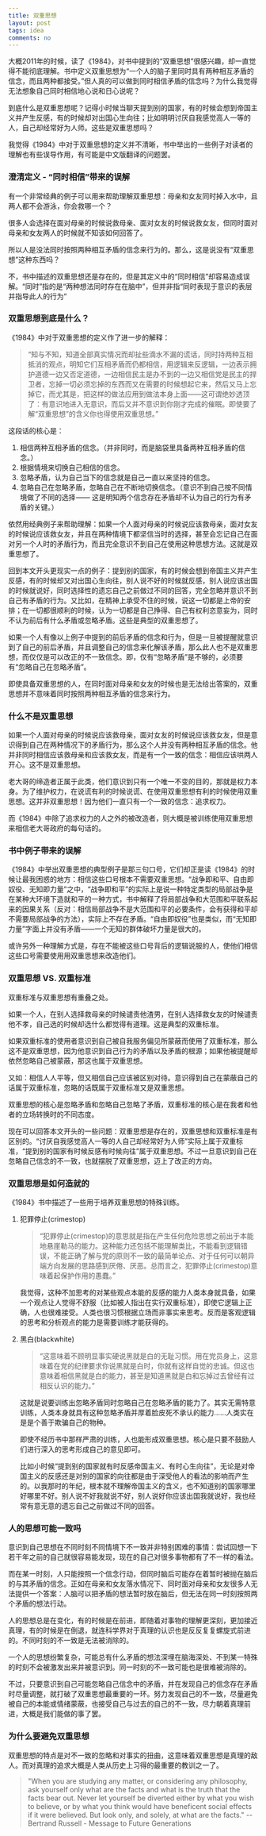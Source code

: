 ```yaml
---
title: 双重思想
layout: post
tags: idea
comments: no
---
```


<!-- 本文跟很久之前写的双重标准会有些重复的地方。 -->

大概2011年的时候，读了《1984》，对书中提到的“双重思想”很感兴趣，却一直觉得不能彻底理解。书中定义双重思想为“一个人的脑子里同时具有两种相互矛盾的信念，而且两种都接受。”但人真的可以做到同时相信矛盾的信念吗？为什么我觉得无法想象自己同时相信地心说和日心说呢？

到底什么是双重思想呢？记得小时候当聊天提到别的国家，有的时候会想到帝国主义并产生反感，有的时候却对出国心生向往；比如明明讨厌自我感觉高人一等的人，自己却经常好为人师。这些是双重思想吗？

我觉得《1984》中对于双重思想的定义并不清晰，书中举出的一些例子对读者的理解也有些误导作用，有可能是中文版翻译的问题罢。

### 澄清定义 - “同时相信”带来的误解
有一个非常经典的例子可以用来帮助理解双重思想：母亲和女友同时掉入水中，且两人都不会游泳，你会救哪一个？

很多人会选择在面对母亲的时候说救母亲、面对女友的时候说救女友，但同时面对母亲和女友两人的时候就不知该如何回答了。

所以人是没法同时按照两种相互矛盾的信念来行为的。那么，这是说没有“双重思想”这种东西吗？

不，书中描述的双重思想还是存在的，但是其定义中的“同时相信”却容易造成误解。“同时”指的是“两种想法同时存在在脑中”，但并非指“同时表现于意识的表层并指导此人的行为”

### 双重思想到底是什么？

《1984》中对于双重思想的定义作了进一步的解释：

> “知与不知，知道全部真实情况而却扯些滴水不漏的谎话，同时持两种互相抵消的观点，明知它们互相矛盾而仍都相信，用逻辑来反逻辑，一边表示拥护道德一边又否定道德，一边相信民主是办不到的一边又相信党是民主的捍卫者，忘掉一切必须忘掉的东西而又在需要的时候想起它来，然后又马上忘掉它，而尤其是，把这样的做法应用到做法本身上面——这可谓绝妙透顶了：有意识地进入无意识，而后又并不意识到你刚才完成的催眠。即使要了解“双重思想”的含义你也得使用双重思想。”

这段话的核心是：

1. 相信两种互相矛盾的信念。（并非同时，而是脑袋里具备两种互相矛盾的信念。）
2. 根据情境来切换自己相信的信念。
3. 忽略矛盾，认为自己当下的信念就是自己一直以来坚持的信念。
4. 忽略自己在忽略矛盾，忽略自己在不断地切换信念。（意识不到自己按不同情境做了不同的选择 —— 这是明知两个信念存在矛盾却不认为自己的行为有矛盾的关键。）

依然用经典例子来帮助理解：如果一个人面对母亲的时候说应该救母亲，面对女友的时候说应该救女友，并且在两种情境下都坚信当时的选择，甚至会忘记自己在面对另一个人时的矛盾行为，而且完全意识不到自己在使用这种思想方法。这就是双重思想了。

回到本文开头更现实一点的例子：提到别的国家，有的时候会想到帝国主义并产生反感，有的时候却又对出国心生向往，别人说不好的时候就反感，别人说应该出国的时候就说好，同时选择性的遗忘自己之前做过不同的回答，完全忽略并意识不到自己有矛盾的行为。又比如，在精神上承受不住的时候，说这一切都是上帝的安排；在一切都很顺利的时候，认为一切都是自己挣得、自己有权利恣意妄为，同时不认为前后有什么矛盾或忽略矛盾。这些是典型的双重思想了。

如果一个人有像以上例子中提到的前后矛盾的信念和行为，但是一旦被提醒就意识到了自己的前后矛盾，并且调整自己的信念来化解该矛盾，那么此人也不是双重思想，而仅仅是可以改正的不一致信念。即，仅有“忽略矛盾”是不够的，必须要有“忽略自己在忽略矛盾”。

即使具备双重思想的人，在同时面对母亲和女友的时候也是无法给出答案的，双重思想并不意味着同时按照两种相互矛盾的信念来行为。

### 什么不是双重思想
如果一个人面对母亲的时候说应该救母亲，面对女友的时候说应该救女友，但是意识得到自己在两种情况下的矛盾行为，那么这个人并没有两种相互矛盾的信念。他并非同时相信应该救母亲和应该救女友，而是有一个一致的信念：相信应该哄两人开心。这不是双重思想。

老大哥的缔造者正属于此类，他们意识到只有一个唯一不变的目的，那就是权力本身。为了维护权力，在说谎有利的时候说谎、在使用双重思想有利的时候使用双重思想。这并非双重思想！因为他们一直只有一个一致的信念：追求权力。

而《1984》中除了追求权力的人之外的被改造者，则大概是被训练使用双重思想来相信老大哥政府的每句话的。

<!-- 长久统治的基础在于一贯正确，但由于没有政府能够一贯正确，总是要纠正错误同时又不承认自己有错误，双重思想也被应用于此。 -->

### 书中例子带来的误解
《1984》中举出双重思想的典型例子是那三句口号，它们却正是读《1984》的时候让最我困惑的地方：相信这些口号根本不需要双重思想。“战争即和平、自由即奴役、无知即力量”之中，“战争即和平”的实际上是说一种特定类型的局部战争是在某种大环境下造就和平的一种方式，书中解释了将局部战争和大范围和平联系起来的因果关系（反对：相信局部战争不是大范围和平的必要条件，会有获得和平却不需要局部战争的方法），实际上不存在矛盾。“自由即奴役”也是类似，而“无知即力量”字面上并没有矛盾——一个无知的群体破坏力量是很大的。

或许另外一种理解方式是，存在不能被这些口号背后的逻辑说服的人，使他们相信这些口号需要使用用双重思想来改造他们。

### 双重思想 VS. 双重标准

双重标准与双重思想有重叠之处。

如果一个人，在别人选择救母亲的时候谴责他渣男，在别人选择救女友的时候谴责他不孝，自己选的时候却选什么都觉得有道理。这是典型的双重标准。

如果双重标准的使用者意识到自己被自我服务偏见所蒙蔽而使用了双重标准，那么这不是双重思想，因为他意识到自己行为的矛盾以及矛盾的根源；如果他被提醒却依然忽略自己被蒙蔽，那这也属于双重思想。

又如：相信人人平等，但又相信自己应该被区别对待。意识得到自己在蒙蔽自己的话属于双重标准，忽略的话既属于双重标准又是双重思想。

双重思想的核心是忽略矛盾和忽略自己忽略了矛盾，双重标准的核心是在我者和他者的立场转换时的不同态度。

现在可以回答本文开头的一些问题：双重思想是存在的，双重思想和双重标准是有区别的。“讨厌自我感觉高人一等的人自己却经常好为人师”实际上属于双重标准，“提到别的国家有时候反感有时候向往”属于双重思想。不过一旦意识到自己在忽略自己信念的不一致，也就摆脱了双重思想，迈上了改正的方向。

### 双重思想是如何造就的

《1984》书中描述了一些用于培养双重思想的特殊训练。

1. 犯罪停止(crimestop) 

    > “犯罪停止(crimestop)的意思就是指在产生任何危险思想之前出于本能地悬崖勒马的能力。这种能力还包括不能理解类比，不能看到逻辑错误，不能正确了解与党的原则不一致的最简单论点、对于任何可以朝异端方向发展的思路感到厌倦、厌恶。总而言之，犯罪停止(crimestop)意味着起保护作用的愚蠢。”

    我觉得，这种不加思考的对某些观点本能的反感的能力人类本身就具备，如果一个观点让人觉得不舒服（比如被人指出在实行双重标准），即使它逻辑上正确，人也很难接受。人类也很习惯根据立场而非事实来思考。反而是客观逻辑的思考和分析观点的能力是需要训练才能获得的。

2. 黑白(blackwhite)

    > “这意味着不顾明显事实硬说黑就是白的无耻习惯。用在党员身上，这意味着在党的纪律要求你说黑就是白时，你就有这样自觉的忠诚。但这也意味着相信黑就是白的能力，甚至是知道黑就是白和忘掉过去曾经有过相反认识的能力。”

    这就是说要训练出忽略矛盾同时忽略自己在忽略矛盾的能力了。其实无需特意训练，人类本身就具有这种忽略矛盾并厚着脸皮死不承认的能力……人类实在是是个善于欺骗自己的物种。

    即使不经历书中那样严肃的训练，人也能形成双重思想。核心是只要不鼓励人们进行深入的思考形成自己的意见即可。

    比如小时候“提到别的国家就有时反感帝国主义、有时心生向往”，无论是对帝国主义的反感还是对别的国家的向往都是由于深受他人的看法的影响而产生的。以我那时的年纪，根本就不理解帝国主义的含义，也不知道别的国家哪里好哪里不好。别人说不好我就说不好，别人说好你应该出国我就说好，我也经常有意无意的遗忘自己之前做过不同的回答。

### 人的思想可能一致吗

意识到自己思想在不同时刻不同情境下不一致并非特别困难的事情：尝试回想一下若干年之前的自己就很容易能发现，现在的自己对很多事物都有了不一样的看法。

而在某一时刻，人只能按照一个信念行动，但同时脑后可能存在着暂时被抛在脑后的与其矛盾的信念。正如在母亲和女友落水情况下、同时面对母亲和女友很多人无法提供一个答案：人脑可以把矛盾的想法暂时放在脑后，但无法在同一时刻按照两个矛盾的想法行动。

人的思想总是在变化，有的时候是在前进，即随着对事物的理解更深刻，更加接近真理，有的时候是在倒退，就连科学界对于真理的认识也是反反复复螺旋式前进的。不同时刻的不一致是无法被消除的。

一个人的思想纷繁复杂，可能总有什么矛盾的想法深埋在脑海深处、不到某一特殊的时刻不会被激发出来并被意识到。同一时刻的不一致可能也是很难被消除的。

不过，只要意识到自己可能忽略自己信念中的矛盾，并在发现自己的信念存在矛盾时尽量调整，就打破了双重思想最重要的一环。努力发现自己的不一致，尽量避免被自己的本能或情绪蒙蔽，也接受自己与过去的自己的不一致，尽力朝着真理前进，大概是我们能做的事了罢。

### 为什么要避免双重思想
双重思想的特点是对不一致的忽略和对事实的扭曲，这意味着双重思想是真理的敌人。而对真理的追求大概是人类从历史上习得的最重要的教训之一了。

> "When you are studying any matter, or considering any philosophy, ask yourself only what are the facts and what is the truth that the facts bear out. Never let yourself be diverted either by what you wish to believe, or by what you think would have beneficent social effects if it were believed. But look only, and solely, at what are the facts." 
> -- Bertrand Russell - Message to Future Generations



<!-- ####双重思想的定义
《1984》中对于双重思想的定义是：“一个人的脑子里同时具有两种相互矛盾的信念，而且两种都接受。”
值得注意的是：同时具有，并不意味着同时使用她们、按照它们来行为。
####解释
《1984》中对于定义做了进一步的解释：“知与不知，知道全部真实情况而却扯些滴水不漏的谎话，同时持两种互相抵消的观点，明知它们互相矛盾而仍都相信，用逻辑来反逻辑，一边表示拥护道德一边又否定道德，一边相信民主是办不到的一边又相信党是民主的捍卫者，忘掉一切必须忘掉的东西而又在需要的时候想起它来，然后又马上忘掉它，而尤其是，把这样的做法应用到做法本身上面——这可谓绝妙透顶了：有意识地进入无意识，而后又并不意识到你刚才完成的催眠。即使要了解“双重思想”的含义你也得使用双重思想。”

“党员不仅需要有正确的观点,而且需要正确的本能。要求他必须具备的各种信念和态度,有许多从来没有向他明确说明过,而且若要明确说明,势必暴露英社固有的内在矛盾。如果他是个天生正统的人——新话叫思想好(goodthinker)——他不论在什么情况下想也不用想,都会知道,正确的信念应该是什么,应该有什么感情。反正,在儿童时代就受到以犯罪停止(crimestop)、黑白(blackwhite)、双重思想(doublethink)这样的新话词汇为中心的细致的精神训练,使他不愿意也不能够对任何问题有太深太多的想法。

对于党员,不要求他有私人的感情,也不允许他有热情的减退。他应该生活在对外敌内奸感到仇恨、对胜利感到得意、对党的力量和英明感到五体投地的那种狂热情绪之中。他对简单乏味的生活所产生的不满,被有意识地引导到向外发泄出来,消失在两分钟仇恨这样的花样上。至于可能引起怀疑或造反倾向的思想,则用他早期受到的内心纪律训练而事先就加以扼杀了。这种训练的最初和最简单的一个阶段,新话叫做犯罪停止(crimestop),在孩子们很小的时候就可以进行。犯罪停止(crimestop)的意思就是指在产生任何危险思想之前出于本能地悬崖勒马的能力。这种能力还包括不能理解类比,不能看到逻辑错误,不能正确了解与英社原则不一致的最简单的论点、对于任何可以朝异端方向发展的思路感到厌倦、厌恶。总而言之,犯罪停止(crimestop)意味着起保护作用的愚蠢。但光是愚蠢还不够,还要保持充分正统,这就要求对自己的思维过程能加以控制,就象表演柔软体操的杂技演员控制自己身体一样。大洋国社会的根本信念是,老大哥全能,党一贯正确。但由于在现实生活中老大哥并不全能,党也并不一贯正确。这就需要在处理事实时要始终不懈地、时时刻刻地保持灵活性。这方面的一个关键字眼是黑白(blackwhite)。这个字眼象新话中的许多其他字眼一样,有两个相互矛盾的含义。用在对方身上,这意味着不顾明显事实硬说黑就是白的无耻习惯。用在党员身上,这意味着在党的纪律要求你说黑就是白时,你就有这样自觉的忠诚。但这也意味着相信黑就是白的能力,甚至是知道黑就是白和忘掉过去曾经有过相反认识的能力。这就要求不断窜改过去,而要窜改过去只有用那个实际上包括所有其他方法的思想方法才能做到;这在新话中叫做双重思想(doublethink)。”

“双重思想(doublethink)意味着在一个人的思想中同时保持并且接受两种相互矛盾的认识的能力。党内知识分子知道自己的记忆应向什么方向加以改变;因此他也知道他是在窜改现实。但是由于运用了双重思想,他也使自己相信现实并没有遭到侵犯。这个过程必须是自觉的,否则就不能有足够的精确性;但也必须是不自觉的,否则就会有弄虚作假的感觉,因此也有犯罪的感觉。双重思想是英社的核心思想,因为党的根本目的就是既要利用自觉欺骗,而同时又保持完全诚实的目标坚定性。有意说谎,但又真的相信这种谎言;忘掉可以拆穿这种谎言的事实,然后在必要的时候又从忘怀的深渊中把事实拉了出来,需要多久就维持多久;否认客观现实的存在,但与此同时又一直把所否认的现实估计在内——所有这一切都是绝对必要的,不可或缺。甚至在使用双重思想这个字眼的时候也必须运用双重思想。因为你使用这个字眼就是承认你在窜改现实;再来一下双重思想,你就擦掉了这个认识;如是反复,永无休止,谎言总是抢先真理一步。

过去所有的寡头政体所以丧失权力，或者是由于自己僵化，或者是由于软化。所谓僵化，就是它们变得愚蠢和狂妄起来，不能适应客观情况的变化，因而被推翻掉。所谓软化，就 是它们变得开明和胆怯起来，在应该使用武力的时候却作了让步，因此也被推翻掉了。那就是说，它们丧失权力或者是通过自觉，或者是通过不自觉。而党的成就是，它实行了一 种思想制度，能够使两种情况同时并存。党的统治要保持长久不衰，没有任何其他的思想基础。你要统治，而且要持续统治，你就必须要能够打乱现实的意识。因为统治的秘诀就是把相信自己的一贯正确同从过去错误汲取教训的能力结合起来。”

“没有人会为了废除权力而夺取权力。权力不是手段，权力是目的。” -->


<!-- 

一种情况是表面上看起来矛盾，实际上并没有矛盾。
站在老大哥的角度，他可以相信对民主的追求的同时，也相信对人民的欺骗和控制是实现民主的手段，这两者没有矛盾，因为老大哥眼里最终实现的民主是未来的民主或者部分的民主，他或者相信民主在当下是不可能的，或者相信彻底的民主是不可能的。
站在老大哥的角度，他也可以如书中所说相信权力是唯一和终极的追求。

一种情况是确实两种信念是矛盾的，但是使用者意识不到矛盾。
	一种情况是表面上的信念看起来矛盾，实际上思想深处的信念并非如是，也不存在矛盾。使用者只是在适当的时候使用对自己有利的信念，实际上他相信的是对自己有利，而非具体的信念。
	一种情况是使用者受到如书中所描述的训练，导致在某些情景下按相反的信念行事。



一方面，我相信人们应该消除偏见（包括种族偏见，性别偏见，民族偏见，国家偏见等等），另一方面，我仍然相信作为一国之民，应该努力增强自己的国家，至少是完全从实用的角度来看也应该这么做。

关键就在于不同时和不同情境！时间和情境只要一方面不同人就可以根据  不同的信念来行为。

商人一方面赚钱，政客一方面攫取权力，另一方面又随时转换成发自内心的相信为人民服务、为社会做贡献。一方面随时享受“身为人上人”的优越感，一方面在其可能表现出来对别人造成危害的时候立即停止并真心诚意的转换为爱人如己。更深层的信念其实是：认为在不伤害别人的时候享受一下无可厚非，认为人性中的弱点不能消除、认为别人都是这样。一方面满足自己的欲望，另一方面随时转换成爱人如己。


自我欺骗，停止思考，忽视矛盾，等等。一般人们在认知失调的时候，会尽力寻找一致，停止这个过程就是双重思想吗？

如果双重思想并不真的存在，或者并不真的广泛存在，那么讨论它有意义吗？如果没有意义，那么讨论什么有意义？日常生活中类似双重思想的行为吗？它到底是什么？
应该如何对待？自己应该实行双重思想吗？如何对待别人实行双重思想？


经常会跟双重标准混淆。一定程度上也有联系。




Never let yourself be diverted by what you wish to believe : not by your emotions, not by your position in some issue, not by what other people want you to believe, not by what you think if you believe it other people will be happy! 

There are problems in this statement, such as, are facts people's interpretations? how to love? 

Writing and talking is not about providing a final, correct, perfect answer to any matter or issue, but an approaching procedure to truth.   -->

<!---
很多成功的企业都玩这一套，为自己讲一个动听的故事，包含“努力、奉献、机缘、天分”等等美好的事物，却不谈商业竞争的残酷、决策中的黑幕，并不是因为他们欺骗大家，而是他们确实两者都相信，既相信那些看起来美好的事物是不可或缺的，又同时心狠手辣的解决残酷的竞争带来的各种问题。他们是实用主义者，他们明白美好的事物说出来会有积极的效果，所以只说了其中的一部分，所有的宣传都是如此，从公司到政权。-->




